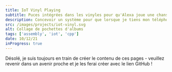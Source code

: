 ```yaml
---
title: IoT Vinyl Playing
subtitle: Puces intégrées dans les vinyles pour qu'Alexa joue une chanson lorsqu'un téléphone est tenu à proximité
description: Concevoir un système pour que lorsque je tiens mon téléphone devant un vinyle trouvé dans ma chambre, il commence à jouer une chanson de cet album de mon Alexa.
src: /images/projects/iot-vinyl.svg
alt: Collage de pochettes d'albums
tags: ['assembly', 'iot', 'cpp']
date: 10/12/21
inProgress: true
---
```


Désolé, je suis toujours en train de créer le contenu de ces pages - veuillez revenir dans un avenir proche et je les ferai créer avec le lien GitHub !
